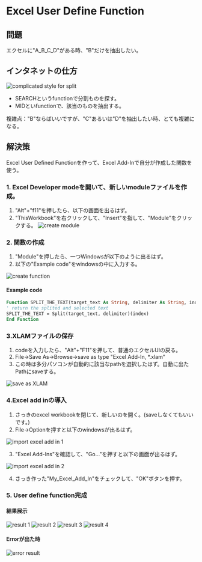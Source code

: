 # Excel User Define Function

## 問題
エクセルに"A_B_C_D"がある時、"B"だけを抽出したい。

## インタネットの仕方
![complicated style for split](src/complicated_method_split.png)

- SEARCHというfunctionで分割ものを探す。
- MIDといfunctionで、該当のものを抽出する。

複雑点："B"ならばいいですが、"C"あるいは"D"を抽出したい時、とても複雑になる。

## 解決策
Excel User Defined Functionを作って、Excel Add-Inで自分が作成した関数を使う。

### 1. Excel Developer modeを開いて、新しいmoduleファイルを作成。
1. "Alt"+"f11"を押したら、以下の画面を出るはず。
2. "ThisWorkbook"を右クリックして、"Insert"を指して、"Module"をクリックする。
![create module](src\create_module.png)

### 2. 関数の作成
1. "Module"を押したら、一つWindowsが以下のように出るはず。
2. 以下の"Example code"をwindowsの中に入力する。

![create function](src\split_the_text.png)

#### Example code
```vb
Function SPLIT_THE_TEXT(target_text As String, delimiter As String, index As Integer) As String
' return the splited and selected text
SPLIT_THE_TEXT = Split(target_text, delimiter)(index)
End Function
```

### 3.XLAMファイルの保存
1. codeを入力したら、"Alt"+"F11"を押して、普通のエクセルUIの戻る。
2. File→Save As→Browse→save as type "Excel Add-In, *.xlam"
3. この時は多分パソコンが自動的に該当なpathを選択したはず。自動に出たPathにsaveする。

![save as XLAM](src\save_as_excel_add_in.png)

### 4.Excel add inの導入
1. さっきのexcel workbookを閉じて、新しいのを開く。(saveしなくてもいいです。)
2. File→Optionを押すと以下のwindowsが出るはず。

![import excel add in 1](src\import_excel_add_in.png)

3. "Excel Add-Ins"を確認して、"Go..."を押すと以下の画面が出るはず。

![import excel add in 2](src\import_excel_add_in_2.png)

4. さっき作った"My_Excel_Add_In"をチェックして、"OK"ボタンを押す。

### 5. User define function完成
#### 結果展示

![result 1](src\result_1.png)
![result 2](src\result_2.png)
![result 3](src\result_3.png)
![result 4](src\result_4.png)

#### Errorが出た時
![error result](src\error_result.png)
